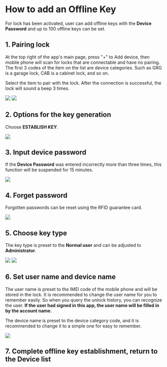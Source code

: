 # How to add an Offline Key

For lock has been activated, user can add offline keys with the **Device Password** and up to 100 offline keys can be set.

## 1. Pairing lock <a id="pairing-lock"></a>

At the top right of the app's main page, press "+" to Add device, then mobile phone will scan for locks that are connectable and have no pairing. The first 3 codes of the item on the list are device categories. Such as GRG is a garage lock, CAB is a cabinet lock, and so on.

Select the item to pair with the lock. After the connection is successful, the lock will sound a beep 3 times.

![](../.gitbook/assets/screenshot_2019-11-15-16-50-36-686_com.userstar.phonekey.png) ![](../.gitbook/assets/screenshot_2019-11-15-16-54-44-098_com.userstar.phonekey.png)

## 2. Options for the key generation <a id="options-for-the-key-generation"></a>

Choose **ESTABLISH KEY**.

![](../.gitbook/assets/screenshot_2019-11-15-17-30-05-770_com.userstar.phonekey.png)

## 3. Input device password <a id="input-device-password"></a>

If the **Device Password** was entered incorrectly more than three times, this function will be suspended for 15 minutes.

![](../.gitbook/assets/screenshot_2019-11-15-17-30-14-764_com.userstar.phonekey.png)

## 4. Forget password <a id="forget-password"></a>

Forgotten passwords can be reset using the RFID guarantee card.

![](../.gitbook/assets/screenshot_2019-11-15-17-21-08-279_com.userstar.phonekey.png)

## 5. Choose key type <a id="choose-key-type"></a>

The key type is preset to the **Normal user** and can be adjusted to **Administrator**.

![](../.gitbook/assets/screenshot_2019-11-15-17-30-31-863_com.userstar.phonekey.png) ![](../.gitbook/assets/screenshot_2020-03-10-16-35-56-586_com.userstar.phonekey.png)

## 6. Set user name and device name <a id="set-user-name-and-device-name"></a>

The user name is preset to the IMEI code of the mobile phone and will be stored in the lock. It is recommended to change the user name for you to remember easily. So when you query the unlock history, you can recognize the user. **If the user had signed in this app, the user name will be filled in by the account name.**

The device name is preset to the device category code, and it is recommended to change it to a simple one for easy to remember.

![](../.gitbook/assets/screenshot_2019-11-15-17-30-53-146_com.userstar.phonekey.png)

## 7. Complete offline key establishment, return to the Device list <a id="complete-offline-key-establishment-return-to-the-device-list"></a>

